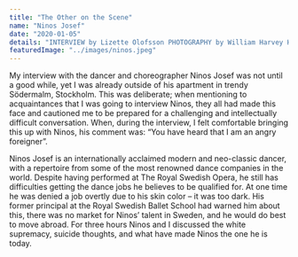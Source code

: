 ```yaml
---
title: "The Other on the Scene"
name: "Ninos Josef"
date: "2020-01-05"
details: "INTERVIEW by Lizette Olofsson PHOTOGRAPHY by William Harvey Howe"
featuredImage: "../images/ninos.jpeg"
---
```


My interview with the dancer and choreographer Ninos Josef was not until a good while, yet I was already outside of his apartment in trendy Södermalm, Stockholm. This was deliberate; when mentioning to acquaintances that I was going to interview Ninos, they all had made this face and cautioned me to be prepared for a challenging and intellectually difficult conversation. When, during the interview, I felt comfortable bringing this up with Ninos, his comment was: “You have heard that I am an angry foreigner”.

Ninos Josef is an internationally acclaimed modern and neo-classic dancer, with a repertoire from some of the most renowned dance companies in the world. Despite having performed at The Royal Swedish Opera, he still has difficulties getting the dance jobs he believes to be qualified for. At one time he was denied a job overtly due to his skin color – it was too dark. His former principal at the Royal Swedish Ballet School had warned him about this, there was no market for Ninos’ talent in Sweden, and he would do best to move abroad.  For three hours Ninos and I discussed the white supremacy, suicide thoughts, and what have made Ninos the one he is today. 